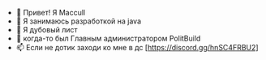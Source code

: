 - 👋 Привет! Я Maccull
- 👀 Я занимаюсь разработкой на java
- 🌱 Я дубовый лист
- 💞️ когда-то был Главным администратором PolitBuild 
- 📫 Если не дотик заходи ко мне в дс [https://discord.gg/hnSC4FRBU2]

<!---
Maccull/Maccull is a ✨ special ✨ repository because its `README.md` (this file) appears on your GitHub profile.
You can click the Preview link to take a look at your changes.
--->
